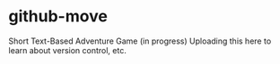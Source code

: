 # github-move
Short Text-Based Adventure Game (in progress)
Uploading this here to learn about version control, etc.
